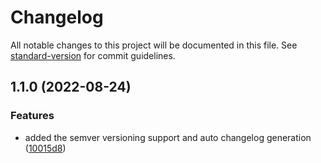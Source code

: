 # Changelog

All notable changes to this project will be documented in this file. See [standard-version](https://github.com/conventional-changelog/standard-version) for commit guidelines.

## 1.1.0 (2022-08-24)

### Features

-   added the semver versioning support and auto changelog generation ([10015d8](https://github.com/mokkapps/changelog-generator-demo/commits/10015d8fe49c294feb15903f60819c489f8475ff))
